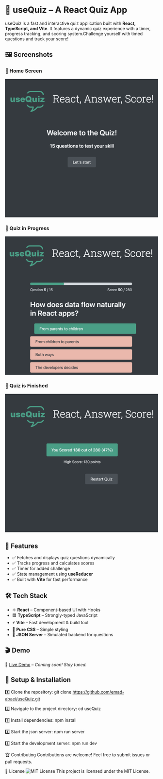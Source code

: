 # 🎯 useQuiz – A React Quiz App

useQuiz is a fast and interactive quiz application built with **React, TypeScript, and Vite**. It features a dynamic quiz experience with a timer, progress tracking, and scoring system.Challenge yourself with timed questions and track your score!

## 🖼️ Screenshots

### 📌 Home Screen

![Home Screen](screenshots/project-usequiz-1.png)

### 📌 Quiz in Progress

![Quiz in Progress](screenshots/project-usequiz-2.png)

### 📌 Quiz is Finished

![Quiz is Finished](screenshots/project-usequiz-3.png)

## 🚀 Features

- ✅ Fetches and displays quiz questions dynamically
- ✅ Tracks progress and calculates scores
- ✅ Timer for added challenge
- ✅ State management using **useReducer**
- ✅ Built with **Vite** for fast performance

## 🛠️ Tech Stack

- ⚛️ **React** – Component-based UI with Hooks
- 🟦 **TypeScript** – Strongly-typed JavaScript
- ⚡ **Vite** – Fast development & build tool
- 🎨 **Pure CSS** – Simple styling
- 📡 **JSON Server** – Simulated backend for questions

## 🎬 Demo

🔗 [Live Demo](#) – _Coming soon! Stay tuned._

## 📂 Setup & Installation

1️⃣ Clone the repository:
git clone https://github.com/emad-abaei/useQuiz.git

2️⃣ Navigate to the project directory:
cd useQuiz

3️⃣ Install dependencies:
npm install

4️⃣ Start the json server:
npm run server

5️⃣ Start the development server:
npm run dev

🏆 Contributing
Contributions are welcome! Feel free to submit issues or pull requests.

📜 License
![MIT License](https://img.shields.io/badge/License-MIT-blue.svg)
This project is licensed under the MIT License.
